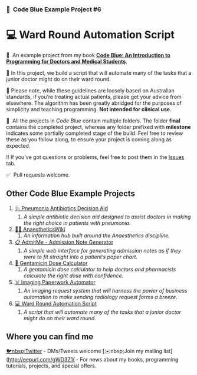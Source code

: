 ### 🏥 &nbsp;Code Blue Example Project #6

# 💻&nbsp;Ward Round Automation Script

📖 &nbsp;An example project from my book [**Code Blue: An Introduction to Programming for Doctors and Medical Students**](https://gumroad.com/products/NMtSD/).

💊&nbsp;In this project, we build a script that will automate many of the tasks that a junior doctor might do on their ward round.

🙅‍&nbsp;Please note, while these guidelines are loosely based on Australian standards, if you’re treating actual patients, please get your advice from elsewhere. The algorithm has been greatly abridged for the purposes of simplicity and teaching programming. **Not intended for clinical use**.

📁 &nbsp;All the projects in *Code Blue* contain multiple folders. The folder **final** contains the completed project, whereas any folder prefixed with **milestone** indicates some partially completed stage of the build. Feel free to review these as you follow along, to ensure your project is coming along as expected. 

‼️&nbsp;If you've got questions or problems, feel free to post them in the [Issues](https://github.com/joshcase/code-blue-ward-round/issues) tab.

✅ &nbsp;Pull requests welcome.

## Other Code Blue Example Projects

1. [🩺&nbsp;Pneumonia Antibiotics Decision Aid](https://github.com/joshcase/code-blue-pneumonia)
    1. *A simple antibiotic decision aid designed to assist doctors in making the right choice in patients with pneumonia.*
1. [👩🏾‍&nbsp;AnaestheticsWiki](https://github.com/joshcase/code-blue-wiki)
    1. *An information hub built around the Anaesthetics discipline.*
1. [📋&nbsp;AdmitMe - Admission Note Generator](https://github.com/joshcase/code-blue-admitme)
    1. *A simple web interface for generating admission notes as if they were to fit straight into a patient’s paper chart.*
1. [🧮&nbsp;Gentamicin Dose Calculator](https://github.com/joshcase/code-blue-gentamicin)
    1. *A gentamicin dose calculator to help doctors and pharmacists calculate the right dose with confidence.*
1. [☠️&nbsp;Imaging Paperwork Automator](https://github.com/joshcase/code-blue-auto-imaging)
    1. *An imaging request system that will harness the power of business automation to make sending radiology request forms a breeze.*
1. [💻&nbsp;Ward Round Automation Script](https://github.com/joshcase/code-blue-ward-round)
    1. *A script that will automate many of the tasks that a junior doctor might do on their ward round.*

## Where you can find me

[🐦nbsp;Twitter](https://twitter.com/_JoshCase) - DMs/Tweets welcome
[✉️nbsp;Join my mailing list](http://eepurl.com/gWD3Z1( - For news about my books, programming tutorials, projects, and special offers.
